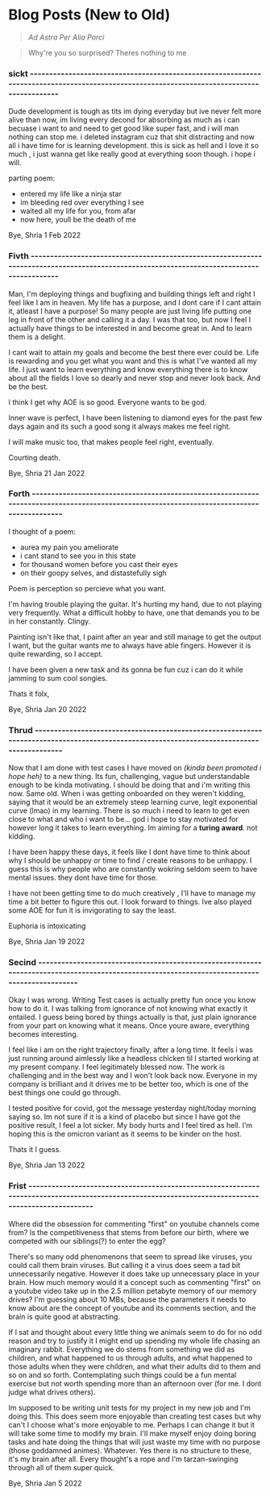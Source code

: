 # Blog Posts (New to Old)
> _Ad Astra Per Alia Porci_

> Why're you so surprised? Theres nothing to me

### sickt ------------------------------------------------------------------------------------------------------------------------------------------
Dude development is tough as tits im dying everyday but ive never felt more alive than now, im living every decond for absorbing as much as i can becuase i want to and need to get good like super fast, and i will man nothing can stop me. i deleted instagram cuz that shit distracting and now all i have time for is learning development. this is sick as hell and I love it so much , i just wanna get like really good at everything soon though. i hope i will.

parting poem:
- entered my life like a ninja star
- im bleeding red over everything I see
- waited all my life for you, from afar
- now here, youll be the death of me

Bye,
Shria
1 Feb 2022

### Fivth ------------------------------------------------------------------------------------------------------------------------------------------
Man, I'm deploying things and bugfixing and building things left and right I feel like I am in heaven. My life has a purpose, and I dont care if I cant attain it, atleast I have a purpose! So many people are just living life putting one leg in front of the other and calling it a day. I was that too, but now I feel I actually have things to be interested in and become great in. And to learn them is a delight. 

I cant wait to attain my goals and become the best there ever could be. Life is rewarding and you get what you want and this is what I've wanted all my life. I just want to learn everything and know everything there is to know about all the fields I love so dearly and never stop and never look back. And be the best.

I think I get why AOE is so good. Everyone wants to be god.

Inner wave is perfect, I have been listening to diamond eyes for the past few days again and its such a good song it always makes me feel right.

I will make music too, that makes people feel right, eventually.

Courting death.

Bye,
Shria
21 Jan 2022



### Forth ------------------------------------------------------------------------------------------------------------------------------------------
I thought of a poem:

- aurea my pain you ameliorate
- i cant stand to see you in this state
- for thousand women before you cast their eyes
- on their goopy selves, and distastefully sigh

Poem is perception so percieve what you want.

I'm having trouble playing the guitar. It's hurting my hand, due to not playing very frequently. What a difficult hobby to have, one that demands you to be in her constantly. Clingy.

Painting isn't like that, I paint after an year and still manage to get the output I want, but the guitar wants me to always have able fingers. However it is quite rewarding, so I accept.

I have been given a new task and its gonna be fun cuz i can do it while jamming to sum cool songies.

Thats it folx,

Bye,
Shria
Jan 20 2022


### Thrud ------------------------------------------------------------------------------------------------------------------------------------------
Now that I am done with test cases I have moved on *(kinda been promoted i hope heh)* to a new thing. Its fun, challenging, vague but understandable enough to be kinda motivating. I should be doing that and i'm writing this now. Same old. When i was getting onboarded on they weren't kidding, saying that it would be an extremely steep learning curve, legit exponential curve (lmao) in my learning. There is so much i need to learn to get even close to what and who i want to be... god i hope to stay motivated for however long it takes to learn everything. Im aiming for a **turing award**. not kidding.

I have been happy these days, it feels like I dont have time to think about why I should be unhappy or time to find / create reasons to be unhappy. I guess this is why people who are constantly wokring seldom seem to have mental issues. they dont have time for those.

I have not been getting time to do much creatively , I'll have to manage my time a bit better to figure this out. I look forward to things. Ive also played some AOE for fun it is invigorating to say the least.

Euphoria is intoxicating

Bye,
Shria
Jan 19 2022

### Secind ---------------------------------------------------------------------------------------------------------------------------------------------
Okay I was wrong. Writing Test cases is actually pretty fun once you know how to do it. I was talking from ignorance of not knowing what exactly it entailed. I guess being bored by things actually is that, just plain ignorance from your part on knowing what it means. Once youre aware, everything becomes interesting.

I feel like i am on the right trajectory finally, after a long time. It feels i was just running around aimlessly like a headless chicken til I started working at my present company. I feel legitimately blessed now. The work is challenging and in the best way and I won't look back now. Everyone in my company is brilliant and it drives me to be better too, which is one of the best things one could go through.

I tested positive for covid, got the message yesterday night/today morning saying so. Im not sure if it is a kind of placebo but since I have got the positive result, I feel a lot sicker. My body hurts and I feel tired as hell. I'm hoping this is the omicron variant as it seems to be kinder on the host.

Thats it I guess.

Bye,
Shria
Jan 13 2022

### Frist ---------------------------------------------------------------------------------------------------------------------------------------------------
Where did the obsession for commenting "first" on youtube channels come from? Is the competitiveness that stems from before our birth, where we competed with our siblings(?) to enter the egg? 

There's so many odd phenomenons that seem to spread like viruses, you could call them brain viruses. But calling it a virus does seem a tad bit unnecessarily negative. However it does take up unnecessary place in your brain. How much memory would it a concept such as commenting "first" on a youtube video take up in the 2.5 million petabyte memory of our memory drives? I'm guessing about 10 MBs, because the parameters it needs to know about are the concept of youtube and its comments section, and the brain is quite good at abstracting. 

If I sat and thought about every little thing we animals seem to do for no odd reason and try to justify it I might end up spending my whole life chasing an imaginary rabbit. Everything we do stems from something we did as children, and what happened to us through adults, and what happened to those adults when they were children, and what their adults did to them and so on and so forth. Contemplating such things could be a fun mental exercise but not worth spending more than an afternoon over (for me. I dont judge what drives others).

Im supposed to be writing unit tests for my project in my new job and I'm doing this. This does seem more enjoyable than creating test cases but why can't I choose what's more enjoyable to me. Perhaps I can change it but it will take some time to modify my brain. I'll make myself enjoy doing boring tasks and hate doing the things that will just waste my time with no purpose (those goddamned animes). Whatever. Yes there is no structure to these, it's my brain after all. Every thought's a rope and I'm tarzan-swinging through all of them super quick.

Bye,
Shria
Jan 5 2022
